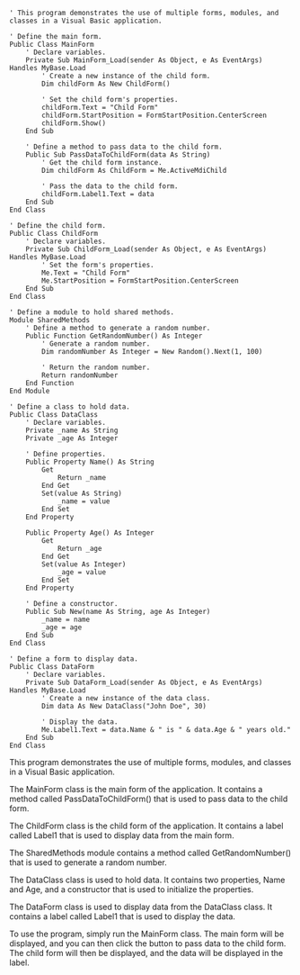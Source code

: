 ```visual basic
' This program demonstrates the use of multiple forms, modules, and classes in a Visual Basic application.

' Define the main form.
Public Class MainForm
    ' Declare variables.
    Private Sub MainForm_Load(sender As Object, e As EventArgs) Handles MyBase.Load
        ' Create a new instance of the child form.
        Dim childForm As New ChildForm()

        ' Set the child form's properties.
        childForm.Text = "Child Form"
        childForm.StartPosition = FormStartPosition.CenterScreen
        childForm.Show()
    End Sub

    ' Define a method to pass data to the child form.
    Public Sub PassDataToChildForm(data As String)
        ' Get the child form instance.
        Dim childForm As ChildForm = Me.ActiveMdiChild

        ' Pass the data to the child form.
        childForm.Label1.Text = data
    End Sub
End Class

' Define the child form.
Public Class ChildForm
    ' Declare variables.
    Private Sub ChildForm_Load(sender As Object, e As EventArgs) Handles MyBase.Load
        ' Set the form's properties.
        Me.Text = "Child Form"
        Me.StartPosition = FormStartPosition.CenterScreen
    End Sub
End Class

' Define a module to hold shared methods.
Module SharedMethods
    ' Define a method to generate a random number.
    Public Function GetRandomNumber() As Integer
        ' Generate a random number.
        Dim randomNumber As Integer = New Random().Next(1, 100)

        ' Return the random number.
        Return randomNumber
    End Function
End Module

' Define a class to hold data.
Public Class DataClass
    ' Declare variables.
    Private _name As String
    Private _age As Integer

    ' Define properties.
    Public Property Name() As String
        Get
            Return _name
        End Get
        Set(value As String)
            _name = value
        End Set
    End Property

    Public Property Age() As Integer
        Get
            Return _age
        End Get
        Set(value As Integer)
            _age = value
        End Set
    End Property

    ' Define a constructor.
    Public Sub New(name As String, age As Integer)
        _name = name
        _age = age
    End Sub
End Class

' Define a form to display data.
Public Class DataForm
    ' Declare variables.
    Private Sub DataForm_Load(sender As Object, e As EventArgs) Handles MyBase.Load
        ' Create a new instance of the data class.
        Dim data As New DataClass("John Doe", 30)

        ' Display the data.
        Me.Label1.Text = data.Name & " is " & data.Age & " years old."
    End Sub
End Class
```

This program demonstrates the use of multiple forms, modules, and classes in a Visual Basic application.

The MainForm class is the main form of the application. It contains a method called PassDataToChildForm() that is used to pass data to the child form.

The ChildForm class is the child form of the application. It contains a label called Label1 that is used to display data from the main form.

The SharedMethods module contains a method called GetRandomNumber() that is used to generate a random number.

The DataClass class is used to hold data. It contains two properties, Name and Age, and a constructor that is used to initialize the properties.

The DataForm class is used to display data from the DataClass class. It contains a label called Label1 that is used to display the data.

To use the program, simply run the MainForm class. The main form will be displayed, and you can then click the button to pass data to the child form. The child form will then be displayed, and the data will be displayed in the label.